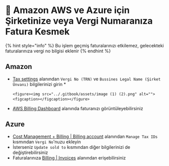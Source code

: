 # 📜 Amazon AWS ve Azure için Şirketinize veya Vergi Numaranıza Fatura Kesmek

{% hint style="info" %}
Bu işlem geçmiş faturalarınızı etkilemez, gelecekteki faturalarınıza vergi no bilgisi eklenir
{% endhint %}

## Amazon

* [Tax settings](https://us-east-1.console.aws.amazon.com/billing/home?region=us-east-1#/tax-settings) alanından `Vergi No (TRN)` ve `Bussines Legal Name (Şirket Ünvanı)` bilgilerinizi girin
  *

      <figure><img src="../.gitbook/assets/image (1) (2).png" alt=""><figcaption></figcaption></figure>
* [AWS Billing Dashboard](https://us-east-1.console.aws.amazon.com/billing/home) alanında faturanızı görüntüleyebilirsiniz

## Azure

* [Cost Management + Billing | Billing account](https://portal.azure.com/#view/Microsoft\_Azure\_GTM/ModernBillingMenuBlade/\~/Properties) alanından `Manage Tax IDs` kısmından `Vergi No`'nuzu ekleyin
* İsterseniz `Update sold to` kısmından diğer bilgilerinizi de değiştirebilirsiniz
* Faturalarınıza [Billing | Invoices](https://portal.azure.com/#view/Microsoft\_Azure\_GTM/ModernBillingMenuBlade/\~/Invoices) alanından erişebilirsiniz
